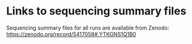 # Links to sequencing summary files

Sequencing summary files for all runs are available from Zenodo:
https://zenodo.org/record/5417058#.YTKGNS1Q1B0